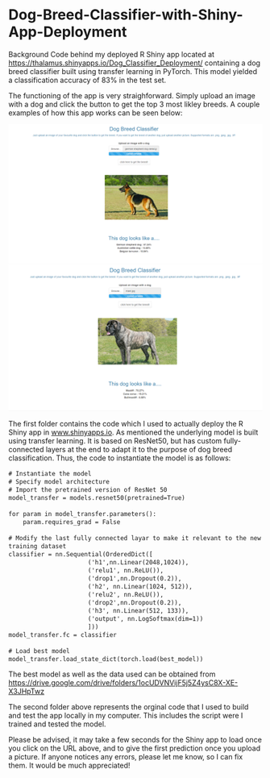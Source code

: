 # Dog-Breed-Classifier-with-Shiny-App-Deployment
Background Code behind my deployed R Shiny app located at https://thalamus.shinyapps.io/Dog_Classifier_Deployment/
containing a dog breed classifier built using transfer learning in PyTorch. This model yielded a classification accuracy of 83% in the test set. 

The functioning of the app is very straighforward. Simply upload an image with a dog and click the button to get the top 3 most likley breeds. A couple examples of how this app works can be seen below:

![German Sheppard](Dog_Breed_Class_ex_gs.png)
![Mastiff](Dog_Breed_Class_ex_m.png)

The first folder contains the code which I used to actually deploy the R Shiny app in www.shinyapps.io. As mentioned the underlying model is built using transfer learning. It is based on ResNet50, but has custom fully-connected layers at the end to adapt it to the purpose of dog breed classification. Thus, the code to instantiate the model is as follows:

    # Instantiate the model
    # Specify model architecture 
    # Import the pretrained version of ResNet 50
    model_transfer = models.resnet50(pretrained=True)

    for param in model_transfer.parameters():
        param.requires_grad = False
    
    # Modify the last fully connected layar to make it relevant to the new training dataset
    classifier = nn.Sequential(OrderedDict([
                          ('h1',nn.Linear(2048,1024)),
                          ('relu1', nn.ReLU()), 
                          ('drop1',nn.Dropout(0.2)),
                          ('h2', nn.Linear(1024, 512)),
                          ('relu2', nn.ReLU()),
                          ('drop2',nn.Dropout(0.2)),
                          ('h3', nn.Linear(512, 133)),
                          ('output', nn.LogSoftmax(dim=1))
                          ]))
    model_transfer.fc = classifier
    
    # Load best model
    model_transfer.load_state_dict(torch.load(best_model))

The best model as well as the data used can be obtained from https://drive.google.com/drive/folders/1ocUDVNVijF5j5Z4ysC8X-XE-X3JHpTwz  

The second folder above represents the orginal code that I used to build and test the app locally in my computer. This includes the script were I trained and tested the model.

Please be advised, it may take a few seconds for the Shiny app to load once you click on the URL above, and to give the first prediction once you upload a picture. If anyone notices any errors, please let me know, so I can fix them. It would be much appreciated!
